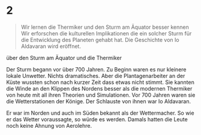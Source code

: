 # 2

> Wir lernen die Thermiker und den Sturm am Äquator besser kennen Wir erforschen die kulturellen Implikationen die ein solcher Sturm für die Entwicklung des Planeten gehabt hat. Die Geschichte von Io Aldavaran wird eröffnet.

über den Sturm am Äquator und die Thermiker

Der Sturm begann vor über 700 Jahren. Zu Beginn waren es nur kleinere lokale Unwetter. Nichts dramatisches. Aber die Plantagenarbeiter an der Küste wussten schon nach kurzer Zeit dass etwas nicht stimmt. Sie kannten die Winde an den Klippen des Nordens besser als die modernen Thermiker von heute mit all ihren Theorien und Simulationen. Vor 700 Jahren waren sie die Wetterstationen der Könige. Der Schlauste von ihnen war Io Aldavaran.

Er war im Norden und auch im Süden bekannt als der Wettermacher. So wie er das Wetter voraussagte, so würde es werden. Damals hatten die Leute noch keine Ahnung von Aerolehre.
